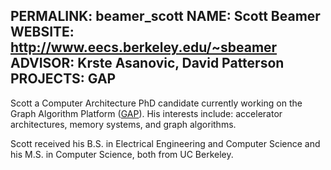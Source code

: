 PERMALINK: beamer_scott
NAME: Scott Beamer
WEBSITE: http://www.eecs.berkeley.edu/~sbeamer
ADVISOR: Krste Asanovic, David Patterson
PROJECTS: GAP
------
Scott a Computer Architecture PhD candidate currently working on the Graph Algorithm Platform ([GAP](http://bar.eecs.berkeley.edu/projects/2012-gap.html)). His interests include: accelerator architectures, memory systems, and graph algorithms.

Scott received his B.S. in Electrical Engineering and Computer Science and his M.S. in Computer Science, both from UC Berkeley.
